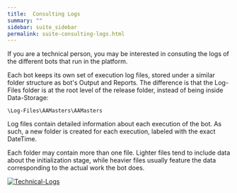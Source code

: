 ```yaml
---
title:  Consulting Logs
summary: ""
sidebar: suite_sidebar
permalink: suite-consulting-logs.html
---
```


If you are a technical person, you may be interested in consuting the logs of the different bots that run in the platform.

Each bot keeps its own set of execution log files, stored under a similar folder structure as bot's Output and Reports. The difference is that the Log-Files folder is at the root level of the release folder, instead of being inside Data-Storage:

```
\Log-Files\AAMasters\AAMasters
```
Log files contain detailed information about each execution of the bot. As such, a new folder is created for each execution, labeled with the exact DateTime.

Each folder may contain more than one file. Lighter files tend to include data about the initialization stage, while heavier files usually feature the data corresponding to the actual work the bot does.

[![Technical-Logs](https://user-images.githubusercontent.com/13994516/63350228-4f38ad00-c35d-11e9-8074-bdd73ac68bd8.gif)](https://user-images.githubusercontent.com/13994516/63350228-4f38ad00-c35d-11e9-8074-bdd73ac68bd8.gif)